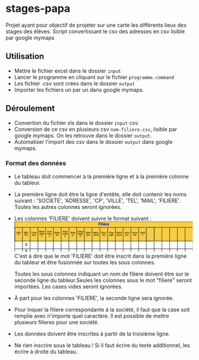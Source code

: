 # stages-papa

Projet ayant pour objectif de projeter sur une carte les différents lieux des stages des élèves. Script convertissant le csv des adresses en csv lisible par google mymaps


## Utilisation
- Mettre le fichier excel dans le dossier `input`
- Lancer le programme en cliquant sur le fichier `programme.command`
- Les fichier .csv sont crées dans le dossier `output`
- Importer les fichiers un par un dans google mymaps.

## Déroulement
- Convertion du fichier xls dans le dossier `input` csv.
- Conversion de ce csv en plusieurs csv `nom-filiere.csv`, lisible par google mymaps. On les retrouve dans le dossier `output`.
- Automatiser l'import des csv dans le dossier `output` dans google mymaps.


### Format des données
- Le tableau doit commencer à la première ligne et à la première colonne du tableur.
- La première ligne doit être la ligne d'entête, elle doit contenir les noms suivant : 'SOCIETE', 'ADRESSE', 'CP', 'VILLE', 'TEL', 'MAIL', 'FILIERE'. Toutes les autres colonnes seront ignorées.
- Les colonnes 'FILIERE' doivent suivre le format suivant : 
    ![](img/screen_filiere.png)
    C'est à dire que le mot 'FILIERE' doit être inscrit dans la première ligne du tableur et être fusionnée sur toutes les sous colonnes.

    Toutes les sous colonnes indiquant un nom de filiere doivent être sur le seconde ligne du tableur.Seules les colonnes sous le mot "filiere" seront importées. Les cases vides seront ignorées.
- À part pour les colonnes 'FILIERE', la seconde ligne sera ignorée.
- Pour inquer la filiere correspondante à la société, il faut que la case soit remplie avec n'importe quel caractère. Il est possible de mettre plusieurs filieres pour une société.
- Les données doivent être inscrites à partir de la troisième ligne.
- Ne rien inscrire sous le tableau ! Si il faut écrire du texte additionnel, les écrire à droite du tableau.
